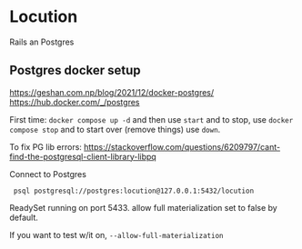 # Locution

Rails an Postgres

## Postgres docker setup

https://geshan.com.np/blog/2021/12/docker-postgres/
https://hub.docker.com/_/postgres

First time: `docker compose up -d` and then use `start` and to stop, use `docker compose stop` and to start over (remove things) use `down`. 

To fix PG lib errors: https://stackoverflow.com/questions/6209797/cant-find-the-postgresql-client-library-libpq

Connect to Postgres

` psql postgresql://postgres:locution@127.0.0.1:5432/locution`


ReadySet running on port 5433. allow full materialization set to false by default. 

If you want to test w/it on, `--allow-full-materialization`
